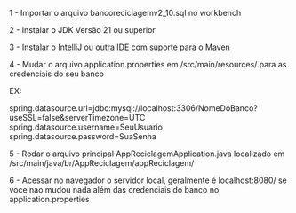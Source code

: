1 - Importar o arquivo bancoreciclagemv2_10.sql no workbench

2 - Instalar o JDK Versão 21 ou superior

3 - Instalar o IntelliJ ou outra IDE com suporte para o Maven

4 - Mudar o arquivo application.properties em /src/main/resources/ para as credenciais do seu banco

EX:

spring.datasource.url=jdbc:mysql://localhost:3306/NomeDoBanco?useSSL=false&serverTimezone=UTC
spring.datasource.username=SeuUsuario
spring.datasource.password=SuaSenha

5 - Rodar o arquivo principal AppReciclagemApplication.java localizado em /src/main/java/br/AppReciclagem/appReciclagem/

6 - Acessar no navegador o servidor local, geralmente é localhost:8080/ se voce nao mudou nada além das credenciais do banco no application.properties
